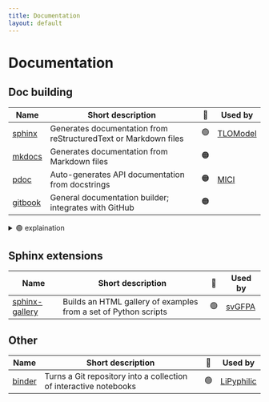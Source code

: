 ```yaml
---
title: Documentation
layout: default
---
```


# Documentation

## Doc building

| Name                                            | Short description                                               | 🚦  | Used by                                     |
| ----------------------------------------------- | --------------------------------------------------------------- | :-: | ------------------------------------------- |
| [sphinx](https://www.sphinx-doc.org/en/master/) | Generates documentation from reStructuredText or Markdown files | 🟢  | [TLOModel](https://github.com/UCL/TLOmodel) |
| [mkdocs](https://www.mkdocs.org/)               | Generates documentation from Markdown files                     | 🟠  |                                             |
| [pdoc](https://pdoc.dev/)                       | Auto-generates API documentation from docstrings                | 🟠  | [MICI](https://github.com/matt-graham/mici) |
| [gitbook](https://www.gitbook.com/)             | General documentation builder; integrates with GitHub           | 🟠  |                                             |

<details>
<summary> 🟢 explaination</summary>
Sphinx is the de-facto standard that is widely used. It is well tested, reliable and very customisable.
</details>

## Sphinx extensions

| Name                                                                 | Short description                                               | 🚦  | Used by                                         |
| -------------------------------------------------------------------- | --------------------------------------------------------------- | :-: | ----------------------------------------------- |
| [sphinx-gallery](https://sphinx-gallery.github.io/stable/index.html) | Builds an HTML gallery of examples from a set of Python scripts | 🟢  | [svGFPA](https://github.com/joacorapela/svGPFA) |

## Other

| Name                            | Short description                                                 | 🚦  | Used by                                               |
| ------------------------------- | ----------------------------------------------------------------- | :-: | ----------------------------------------------------- |
| [binder](https://mybinder.org/) | Turns a Git repository into a collection of interactive notebooks | 🟢  | [LiPyphilic](https://github.com/p-j-smith/lipyphilic) |
